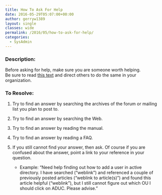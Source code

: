 ```yaml
---
title: How To Ask For Help
date: 2016-05-29T05:07:00+00:00
author: gerryw1389
layout: single
classes: wide
permalink: /2016/05/how-to-ask-for-help/
categories:
  - SysAdmin
---
```

<!--more-->

### Description:

Before asking for help, make sure you are someone worth helping.  
Be sure to read [this text](http://www.catb.org/esr/faqs/smart-questions.html#rtfm) and direct others to do the same in your organization.

### To Resolve:

1. Try to find an answer by searching the archives of the forum or mailing list you plan to post to.

2. Try to find an answer by searching the Web.

3. Try to find an answer by reading the manual.

4. Try to find an answer by reading a FAQ.

5. If you still cannot find your answer, then ask. Of course if you are confused about the answer, point a link to your reference in your question.

   - Example: &#8220;Need help finding out how to add a user in active directory. I have searched (&#8220;weblink&#8221;) and referenced a couple of previously posted articles (&#8220;weblink to article(s)&#8221;) and found this article helpful (&#8220;weblink&#8221;), but I still cannot figure out which OU I should click on ADUC. Please advise.&#8221;